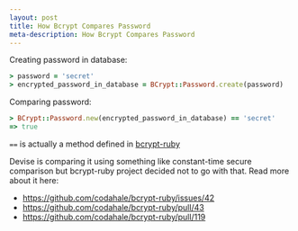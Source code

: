 ```yaml
---
layout: post
title: How Bcrypt Compares Password
meta-description: How Bcrypt Compares Password
---
```


Creating password in database:

```ruby
> password = 'secret'
> encrypted_password_in_database = BCrypt::Password.create(password)

```

Comparing password:

```ruby
> BCrypt::Password.new(encrypted_password_in_database) == 'secret'
=> true
```

`==` is actually a method defined in [bcrypt-ruby](https://www.rubydoc.info/github/codahale/bcrypt-ruby/BCrypt%2FPassword:==)

Devise is comparing it using something like constant-time secure comparison but bcrypt-ruby project decided not to go with that. Read more about it here:
* https://github.com/codahale/bcrypt-ruby/issues/42
* https://github.com/codahale/bcrypt-ruby/pull/43
* https://github.com/codahale/bcrypt-ruby/pull/119
